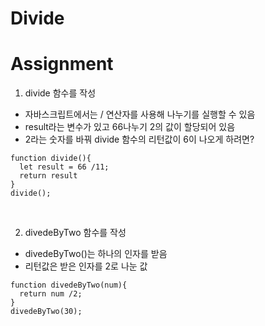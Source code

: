# Divide

# Assignment

1. divide 함수를 작성

- 자바스크립트에서는 / 연산자를 사용해 나누기를 실행할 수 있음
- result라는 변수가 있고 66나누기 2의 값이 할당되어 있음
- 2라는 숫자를 바꿔 divide 함수의 리턴값이 6이 나오게 하려면?

```
function divide(){
  let result = 66 /11;
  return result
}
divide();
```

<br>

2. divedeByTwo 함수를 작성

- divedeByTwo()는 하나의 인자를 받음
- 리턴값은 받은 인자를 2로 나눈 값

```
function divedeByTwo(num){
  return num /2;
}
divedeByTwo(30);
```
